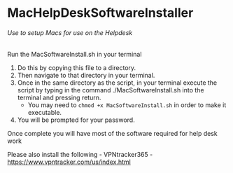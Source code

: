 # MacHelpDeskSoftwareInstaller
###### Use to setup Macs for use on the Helpdesk

Run the MacSoftwareInstall.sh in your terminal
1. Do this by copying this file to a directory. 
2. Then navigate to that directory in your terminal. 
3. Once in the same directory as the script, in your terminal execute the script by typing in the command ./MacSoftwareInstall.sh into the terminal and pressing return.
    - You may need to ```chmod +x MacSoftwareInstall.sh``` in order to make it executable.
4. You will be prompted for your password. 

Once complete you will have most of the software required for help desk work 

Please also install the following
    - VPNtracker365
        - https://www.vpntracker.com/us/index.html
